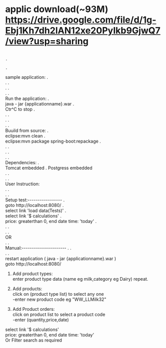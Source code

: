 # applic download(~93M) https://drive.google.com/file/d/1g-Ebj1Kh7dh2lAN12xe20PyIkb9GjwQ7/view?usp=sharing
																												.   
																												.  
sample application:																							.   
.																												.   
.																												.  
.																												.  
Run the application:                                                                            .    
java - jar {applicationname}.war                    													.  
Ctr^C to stop                                                                                   .    
.																												.  
.																												.  
.																												.  
Buuild from source:                                                                             .  
eclipse:mvn  clean                                                                              .  
eclipse:mvn  package spring-boot:repackage                                                      .    
.																												.  
.																												.  
.																												.  
Dependencies:																								   .    
Tomcat embedded																								.
Postgress embedded																						        
  .																												.  
  .																												.  
User Instruction:   
  .																												.   
  .																												.   
Setup test:-----------------   																			.  
goto http://localhost:8080/   																				.  
select link 'load data(Tests)'     																		.  
select link '$ calculations'   																			.  
    price: greaterthan 0, end date time: 'today'   														.  
.																										       .   
.																										       .   
OR        
.																										       .     
Manual:----------------------    .													                     .   
.																										       .       
restart application (    java - jar {applicationname}.war )  
goto http://localhost:8080/  
1) Add product types:     
	enter product type data (name eg milk,category eg Dairy) repeat.      

2) Add products:  
	click on (product type list) to select any one  
     -enter new product code  eg "WW_LLMilk32"  
       
3) Add Product orders:    
	click on product list to select a product code       
     -enter (quantity,price,date)  
     
select link '$ calculations'    
    price: greaterthan 0, end date time: 'today'     
    Or Filter search as required       
    
    
    
    
    
    
    
    
    
    
    
    
    
    
    
       
         
    
    
    
    
    
    
    





